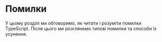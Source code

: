 # Помилки 
У цьому розділі ми обговоримо, як читати і розуміти помилки TypeScript. Після цього ми розглянемо типові помилки та способи їх усунення.
